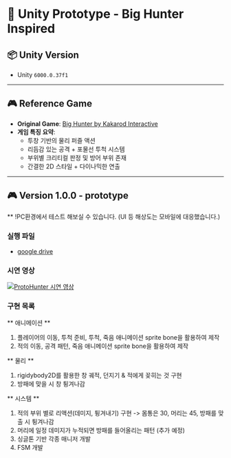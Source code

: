 # 🦣 Unity Prototype - Big Hunter Inspired

## 📦 Unity Version

- Unity `6000.0.37f1`

---

## 🎮 Reference Game

- **Original Game**: [Big Hunter by Kakarod Interactive](https://play.google.com/store/apps/details?id=com.kakarod.hunter)
- **게임 특징 요약**:
  - 투창 기반의 물리 퍼즐 액션
  - 리듬감 있는 공격 + 포물선 투척 시스템
  - 부위별 크리티컬 판정 및 방어 부위 존재
  - 간결한 2D 스타일 + 다이나믹한 연출

---

## 🎮 Version 1.0.0 - prototype
** !PC환경에서 테스트 해보실 수 있습니다. (UI 등 해상도는 모바일에 대응했습니다.)
### 실행 파일
- [google drive](https://drive.google.com/file/d/1Sar4tWTFjnBMdavdDWCvuu8Q3j9d3s_9/view?usp=drive_link)

### 시연 영상
[![ProtoHunter 시연 영상](https://img.youtube.com/vi/dboh5aAAP3Q/0.jpg)](https://youtu.be/dboh5aAAP3Q)

### 구현 목록

** 애니메이션 **
1. 플레이어의 이동, 투척 준비, 투척, 죽음 애니메이션 sprite bone을 활용하여 제작
2. 적의 이동, 공격 패턴, 죽음 애니메이션 sprite bone을 활용하여 제작

** 물리 **
1. rigidybody2D를 활용한 창 궤적, 던지기 & 적에게 꽂히는 것 구현
2. 방패에 맞을 시 창 튕겨나감

** 시스템 **
1. 적의 부위 별로 리액션(데미지, 튕겨내기) 구현 -> 몸통은 30, 머리는 45, 방패를 맞출 시 튕겨나감
2. 머리에 일정 데미지가 누적되면 방패를 들어올리는 패턴 (추가 예정)
3. 싱글톤 기반 각종 매니저 개발
4. FSM 개발

